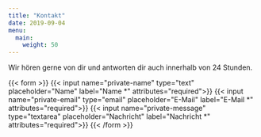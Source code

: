 ```yaml
---
title: "Kontakt"
date: 2019-09-04
menu:
  main:
    weight: 50
---
```


Wir hören gerne von dir und antworten dir auch innerhalb von 24 Stunden.

{{< form >}}
  {{< input name="private-name" type="text" placeholder="Name" label="Name *" attributes="required">}}
  {{< input name="private-email" type="email" placeholder="E-Mail" label="E-Mail *" attributes="required">}}
  {{< input name="private-message" type="textarea" placeholder="Nachricht" label="Nachricht *" attributes="required">}}
{{< /form >}}
